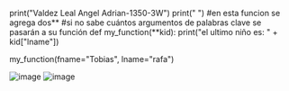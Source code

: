 print("Valdez Leal Angel Adrian-1350-3W")
print(" ")
#en esta funcion se agrega dos**
#si no sabe cuántos argumentos de palabras clave se pasarán a su función
def my_function(**kid):
    print("el ultimo niño es: " + kid["lname"])

my_function(fname="Tobias", lname="rafa")

![image](https://github.com/user-attachments/assets/f65cde52-6ec4-4a13-bc8e-d2dd7e0d9d3d)
![image](https://github.com/user-attachments/assets/5487eb5c-5ae2-4256-9f2a-b6e1d34c39f0)
